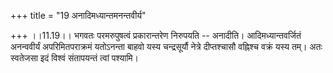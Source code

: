 +++
title = "19 अनादिमध्यान्तमनन्तवीर्य"

+++
।।11.19।। भगवतः परमरुपुषत्वं प्रकारान्तरेण निरुपयति -- अनादीति।
आदिमध्यान्तवर्जितं अनन्ववीर्यं अपरिमितपराक्रमं यतोऽनन्ता बाहवो यस्य
चन्द्रसूर्यौ नेत्रे दीप्तश्चासौ वह्निश्च वक्रं यस्य तम्। अतः स्वतेजसा
इदं विश्वं संतापयन्तं त्वां पश्यामि।
